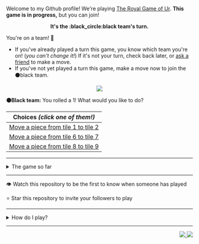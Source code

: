 Welcome to my Github profile!
We're playing
[The Royal Game of Ur](https://en.wikipedia.org/wiki/Royal_Game_of_Ur).
**This game is in progress,** but you can join!

<p align="center">
  <b>It's the
  :black_circle:black
  team's turn.</b>
</p>

You're on a team! :wave:

* If you've already played a turn this game, you know which team you're on!
(_you can't change it!_)
If it's not your turn, check back later, or
[ask a friend](https://twitter.com/share?text=I'm+playing+The+Royal+Game+of+Ur+on+a+GitHub+profile.+Take+your+turn+at+https://github.com/rossjrw/rossjrw+%23RoyalGameOfUr+%23github)
to make a move.
* If you've not yet played a turn this game, make a move now to join the
:black_circle:black
team.

<p align="center"><img src="https://raw.githubusercontent.com/rossjrw/ur/play/games/current/board.261.svg"></p>

  **:black_circle:Black team:**
  You rolled a 1!
What would you like to do?

| Choices *(click one of them!)* |
| --- |
  | [Move a piece from tile 1 to tile 2](https://github.com/rossjrw/rossjrw/issues/new?title=ur-move-1%401-0&amp;body=_Press+Submit%21+You+don%27t+need+to+edit+this+text+or+do+anything+else._%0D%0A%0D%0A_Be+aware+that+your+move+can+take+a+minute+or+two+to+process._) |
  | [Move a piece from tile 6 to tile 7](https://github.com/rossjrw/rossjrw/issues/new?title=ur-move-1%406-0&amp;body=_Press+Submit%21+You+don%27t+need+to+edit+this+text+or+do+anything+else._%0D%0A%0D%0A_Be+aware+that+your+move+can+take+a+minute+or+two+to+process._) |
  | [Move a piece from tile 8 to tile 9](https://github.com/rossjrw/rossjrw/issues/new?title=ur-move-1%408-0&amp;body=_Press+Submit%21+You+don%27t+need+to+edit+this+text+or+do+anything+else._%0D%0A%0D%0A_Be+aware+that+your+move+can+take+a+minute+or+two+to+process._) |

-----

<details><summary>The game so far</summary>

## Who's on each team?

<table>
    <thead>
      <tr><th colspan=2>Players in this game</th></tr>
    </thead>
    <tbody>
      <tr>
        <td align="right"><b>Black team</b> :black_circle:</td>
        <td>:white_circle: <b> White team</b></td>
      </tr>
      <tr align="center">
        <td><b><a href="https://github.com/Hans5958">@Hans5958</a></b> (7)<br><b><a href="https://github.com/wleeym08">@wleeym08</a></b> (4)<br><b><a href="https://github.com/thedoodler">@thedoodler</a></b> (3)<br><b><a href="https://github.com/minji-o-j">@minji-o-j</a></b> (3)<br><b><a href="https://github.com/KhanShaheb34">@KhanShaheb34</a></b> (3)<br><b><a href="https://github.com/bejoistic">@bejoistic</a></b> (2)<br><b><a href="https://github.com/rossjrw">@rossjrw</a></b> (2)<br><b><a href="https://github.com/yzspku">@yzspku</a></b> (2)<br><b><a href="https://github.com/max-radin">@max-radin</a></b> (2)<br><b><a href="https://github.com/tobias-wilfert">@tobias-wilfert</a></b> (2)<br><b><a href="https://github.com/YonLiud">@YonLiud</a></b> (2)<br><b><a href="https://github.com/LorrdOdin97">@LorrdOdin97</a></b> (1)<br><b><a href="https://github.com/IRHM">@IRHM</a></b> (1)<br><b><a href="https://github.com/Bonsailinse">@Bonsailinse</a></b> (1)<br><b><a href="https://github.com/jffrydsr">@jffrydsr</a></b> (1)<br><b><a href="https://github.com/MarikIshtar007">@MarikIshtar007</a></b> (1)<br><b><a href="https://github.com/jy1263">@jy1263</a></b> (1)<br><b><a href="https://github.com/andreposman">@andreposman</a></b> (1)<br><b><a href="https://github.com/muskanrani">@muskanrani</a></b> (1)<br><b><a href="https://github.com/KGB33">@KGB33</a></b> (1)<br><b><a href="https://github.com/TheRaptor001">@TheRaptor001</a></b> (1)<br><b><a href="https://github.com/JakeChampion">@JakeChampion</a></b> (1)<br><b><a href="https://github.com/jackwilliamgray">@jackwilliamgray</a></b> (1)<br><b><a href="https://github.com/Unihedro">@Unihedro</a></b> (1)<br><b><a href="https://github.com/acervenky">@acervenky</a></b> (1)<br><b><a href="https://github.com/a11ce">@a11ce</a></b> (1)<br><b><a href="https://github.com/farish978">@farish978</a></b> (1)<br><b><a href="https://github.com/c4dr01d">@c4dr01d</a></b> (1)<br><b><a href="https://github.com/Jighdan">@Jighdan</a></b> (1)<br><b><a href="https://github.com/ollelogdahl">@ollelogdahl</a></b> (1)<br><b><a href="https://github.com/andre-fajar-n">@andre-fajar-n</a></b> (1)<br><b><a href="https://github.com/PresentKim">@PresentKim</a></b> (1)<br><b><a href="https://github.com/bsoyka">@bsoyka</a></b> (1)<br><b><a href="https://github.com/Nathan13888">@Nathan13888</a></b> (1)<br><b><a href="https://github.com/AymenStudios">@AymenStudios</a></b> (1)<br><b><a href="https://github.com/SirojiddinSaidmurodov">@SirojiddinSaidmurodov</a></b> (1)<br><b><a href="https://github.com/sn4dy">@sn4dy</a></b> (1)<br><b><a href="https://github.com/Tanishq0007">@Tanishq0007</a></b> (1)<br><b><a href="https://github.com/doublegrey">@doublegrey</a></b> (1)<br><b><a href="https://github.com/tikhsuP">@tikhsuP</a></b> (1)<br><b><a href="https://github.com/michaelprimo">@michaelprimo</a></b> (1)<br><b><a href="https://github.com/NotAShelf">@NotAShelf</a></b> (1)<br><b><a href="https://github.com/GamerBoomTV">@GamerBoomTV</a></b> (1)</td>
        <td><b><a href="https://github.com/1ethanhansen">@1ethanhansen</a></b> (41)<br><b><a href="https://github.com/rossjrw">@rossjrw</a></b> (4)<br><b><a href="https://github.com/diggerdu">@diggerdu</a></b> (4)<br><b><a href="https://github.com/tb148">@tb148</a></b> (3)<br><b><a href="https://github.com/Notekunn">@Notekunn</a></b> (3)<br><b><a href="https://github.com/Rishit-dagli">@Rishit-dagli</a></b> (3)<br><b><a href="https://github.com/ponickkhan">@ponickkhan</a></b> (2)<br><b><a href="https://github.com/scribble-de-gook">@scribble-de-gook</a></b> (1)<br><b><a href="https://github.com/tchiarani">@tchiarani</a></b> (1)<br><b><a href="https://github.com/tholeb">@tholeb</a></b> (1)<br><b><a href="https://github.com/UndarkAido">@UndarkAido</a></b> (1)<br><b><a href="https://github.com/toberge">@toberge</a></b> (1)<br><b><a href="https://github.com/spielers">@spielers</a></b> (1)<br><b><a href="https://github.com/gal-dahan">@gal-dahan</a></b> (1)<br><b><a href="https://github.com/Shing-Ho">@Shing-Ho</a></b> (1)<br><b><a href="https://github.com/m1guelpf">@m1guelpf</a></b> (1)<br><b><a href="https://github.com/kallyas">@kallyas</a></b> (1)<br><b><a href="https://github.com/shrey27tri01">@shrey27tri01</a></b> (1)<br><b><a href="https://github.com/Twooey">@Twooey</a></b> (1)<br><b><a href="https://github.com/qbtl">@qbtl</a></b> (1)<br><b><a href="https://github.com/JRetza">@JRetza</a></b> (1)</td>
      </tr>
    </tbody>
  </table>

## What's happened so far?

| Time | Turn | Event | Issue | Board |
| :---: | :---: | :--- | :---: | :---: |
  | 2020-07-30 14:24:20 | **0** | :white_circle: **[@rossjrw](https://github.com/rossjrw)** started a new game | [#78](https://github.com/rossjrw/rossjrw/issues/78) |  |
  | 2020-07-30 14:25:35 | **1** | :white_circle: **[@rossjrw](https://github.com/rossjrw)** moved a white piece onto the board to position 2 | [#79](https://github.com/rossjrw/rossjrw/issues/79) | [link](https://raw.githubusercontent.com/rossjrw/ur/0168f8cacc62e260cf8cc8385a00511870b289a8/games/current/board.79.svg) |
  | 2020-07-30 14:25:35 | **2** | :black_circle:  The black team rolled a 0 and their turn was automatically passed | [#79](https://github.com/rossjrw/rossjrw/issues/79) | [link](https://raw.githubusercontent.com/rossjrw/rossjrw/728e861bb95e24c3bad3b24206de3a1182caa805/games/current/board.79.svg) |
  | 2020-07-30 15:16:02 | **3** | :white_circle: **[@rossjrw](https://github.com/rossjrw)** moved a white piece onto the board to position 3 | [#80](https://github.com/rossjrw/rossjrw/issues/80) | [link](https://raw.githubusercontent.com/rossjrw/rossjrw/1066e415bb308a4166acd2b23e3665c6ea707275/games/current/board.80.svg) |
  | 2020-07-30 15:17:39 | **4** | :black_circle: **[@LorrdOdin97](https://github.com/LorrdOdin97)** moved a black piece onto the board to position 1 | [#81](https://github.com/rossjrw/rossjrw/issues/81) | [link](https://raw.githubusercontent.com/rossjrw/rossjrw/6c42e5716f8d01af93c2b216f6dbe9359f08ce66/games/current/board.81.svg) |
  | 2020-08-05 04:18:00 | **5** | :white_circle: **[@tb148](https://github.com/tb148)** moved a white piece onto the board to position 4 — claimed a rosette :rosette: | [#83](https://github.com/rossjrw/rossjrw/issues/83) | [link](https://raw.githubusercontent.com/rossjrw/rossjrw/034e6ca15d88791d1f0e269775caeadc24590439/games/current/board.83.svg) |
  | 2020-08-07 00:56:38 | **6** | :white_circle: **[@rossjrw](https://github.com/rossjrw)** moved a white piece from position 3 to position 5 | [#86](https://github.com/rossjrw/rossjrw/issues/86) | [link](https://raw.githubusercontent.com/rossjrw/rossjrw/7ae91dc3075f0c220a23a3078481aadd86dd3a6f/games/current/board.86.svg) |
  | 2020-08-07 18:46:21 | **7** | :black_circle: **[@IRHM](https://github.com/IRHM)** moved a black piece onto the board to position 3 | [#88](https://github.com/rossjrw/rossjrw/issues/88) | [link](https://raw.githubusercontent.com/rossjrw/rossjrw/ae2b994c09cc42031bd5d7d8e490de79fb92ad33/games/current/board.88.svg) |
  | 2020-08-09 11:23:20 | **8** | :white_circle: **[@scribble-de-gook](https://github.com/scribble-de-gook)** moved a white piece from position 5 to position 8 — claimed a rosette :rosette: | [#92](https://github.com/rossjrw/rossjrw/issues/92) | [link](https://raw.githubusercontent.com/rossjrw/rossjrw/2fbe5a5884fd624d614e6ba2c294573b5ef3d711/games/current/board.92.svg) |
  | 2020-08-09 19:01:46 | **9** | :white_circle: **[@tchiarani](https://github.com/tchiarani)** moved a white piece from position 4 to position 5 | [#93](https://github.com/rossjrw/rossjrw/issues/93) | [link](https://raw.githubusercontent.com/rossjrw/rossjrw/ff6c04e4d27f1a626082d048f9e7d291423367a4/games/current/board.93.svg) |
  | 2020-08-10 06:33:53 | **10** | :black_circle: **[@bejoistic](https://github.com/bejoistic)** moved a black piece from position 1 to position 4 — claimed a rosette :rosette: | [#94](https://github.com/rossjrw/rossjrw/issues/94) | [link](https://raw.githubusercontent.com/rossjrw/rossjrw/41d68ab1ae3606e8221d943e513be113497bdec3/games/current/board.94.svg) |
  | 2020-08-10 06:34:45 | **11** | :black_circle: **[@bejoistic](https://github.com/bejoistic)** moved a black piece from position 3 to position 5 — captured a white piece :crossed_swords: | [#95](https://github.com/rossjrw/rossjrw/issues/95) | [link](https://raw.githubusercontent.com/rossjrw/rossjrw/d68b56d7e3e70ba01ea23f96f431f1b8a668fc23/games/current/board.95.svg) |
  | 2020-08-18 23:05:00 | **12** | :white_circle: **[@tholeb](https://github.com/tholeb)** moved a white piece onto the board to position 4 — claimed a rosette :rosette: | [#104](https://github.com/rossjrw/rossjrw/issues/104) | [link](https://raw.githubusercontent.com/rossjrw/rossjrw/daa627126407d8fa27398b8cc45245636b1ef278/games/current/board.104.svg) |
  | 2020-08-20 16:15:12 | **13** | :white_circle: **[@UndarkAido](https://github.com/UndarkAido)** moved a white piece from position 4 to position 5 — captured a black piece :crossed_swords: | [#105](https://github.com/rossjrw/rossjrw/issues/105) | [link](https://raw.githubusercontent.com/rossjrw/rossjrw/0ba7ef1d093f01932fc1f4fc416d3fd142dcfc95/games/current/board.105.svg) |
  | 2020-08-24 21:48:04 | **14** | :black_circle: **[@Bonsailinse](https://github.com/Bonsailinse)** moved a black piece onto the board to position 2 | [#106](https://github.com/rossjrw/rossjrw/issues/106) | [link](https://raw.githubusercontent.com/rossjrw/rossjrw/d6d359fddf26ceecf805a6bda21b29147dd66dbd/games/current/board.106.svg) |
  | 2020-08-30 12:35:40 | **15** | :white_circle: **[@Notekunn](https://github.com/Notekunn)** moved a white piece from position 2 to position 4 — claimed a rosette :rosette: | [#109](https://github.com/rossjrw/rossjrw/issues/109) |  |
  | 2020-09-01 03:09:49 | **16** | :white_circle: **[@Rishit-dagli](https://github.com/Rishit-dagli)** moved a white piece from position 4 to position 7 | [#110](https://github.com/rossjrw/rossjrw/issues/110) | [link](https://raw.githubusercontent.com/rossjrw/rossjrw/4929e7984daf5ca7076347d8286764b646c855cf/games/current/board.110.svg) |
  | 2020-09-01 03:09:49 | **17** | :black_circle:  The black team rolled a 0 and their turn was automatically passed | [#110](https://github.com/rossjrw/rossjrw/issues/110) | [link](https://raw.githubusercontent.com/rossjrw/rossjrw/22bea9cf7d61098171636a8b0b516b3d0aa5a0fa/games/current/board.110.svg) |
  | 2020-09-01 03:10:57 | **18** | :white_circle: **[@Rishit-dagli](https://github.com/Rishit-dagli)** moved a white piece onto the board to position 4 — claimed a rosette :rosette: | [#112](https://github.com/rossjrw/rossjrw/issues/112) |  |
  | 2020-09-02 06:42:25 | **19** | :white_circle: **[@Notekunn](https://github.com/Notekunn)** moved a white piece onto the board to position 2 | [#113](https://github.com/rossjrw/rossjrw/issues/113) | [link](https://raw.githubusercontent.com/rossjrw/rossjrw/3390ecffc1181dda6737a9a01fb3593706c34fbe/games/current/board.113.svg) |
  | 2020-09-02 06:42:25 | **20** | :black_circle:  The black team rolled a 0 and their turn was automatically passed | [#113](https://github.com/rossjrw/rossjrw/issues/113) | [link](https://raw.githubusercontent.com/rossjrw/rossjrw/febc6de23dbdb108b9b9d778940313bbfa7266f8/games/current/board.113.svg) |
  | 2020-09-02 06:43:07 | **21** | :white_circle: **[@Notekunn](https://github.com/Notekunn)** moved a white piece onto the board to position 3 | [#114](https://github.com/rossjrw/rossjrw/issues/114) | [link](https://raw.githubusercontent.com/rossjrw/rossjrw/c71491280d7f7a537800f870e5bcd1a9641813ed/games/current/board.114.svg) |
  | 2020-09-02 13:08:40 | **22** | :black_circle: **[@Hans5958](https://github.com/Hans5958)** moved a black piece from position 4 to position 6 | [#116](https://github.com/rossjrw/rossjrw/issues/116) | [link](https://raw.githubusercontent.com/rossjrw/rossjrw/b2d2129ad8bad90e5616f5e0ee05291379492a79/games/current/board.116.svg) |
  | 2020-09-03 23:08:27 | **23** | :white_circle: **[@ponickkhan](https://github.com/ponickkhan)** moved a white piece from position 5 to position 6 — captured a black piece :crossed_swords: | [#117](https://github.com/rossjrw/rossjrw/issues/117) | [link](https://raw.githubusercontent.com/rossjrw/rossjrw/85b38c3f488134eafff858a566de104bf1b49c94/games/current/board.117.svg) |
  | 2020-09-05 13:45:35 | **24** | :black_circle: **[@jffrydsr](https://github.com/jffrydsr)** moved a black piece from position 2 to position 4 — claimed a rosette :rosette: | [#119](https://github.com/rossjrw/rossjrw/issues/119) | [link](https://raw.githubusercontent.com/rossjrw/rossjrw/1e6ec3c7e3ef32da5b7449fedd6bc25a9863f800/games/current/board.119.svg) |
  | 2020-09-07 20:01:49 | **25** | :black_circle: **[@MarikIshtar007](https://github.com/MarikIshtar007)** moved a black piece onto the board to position 1 | [#120](https://github.com/rossjrw/rossjrw/issues/120) | [link](https://raw.githubusercontent.com/rossjrw/rossjrw/2e9c524b524fbea03570326d827cc4781287d528/games/current/board.120.svg) |
  | 2020-09-08 10:24:06 | **26** | :white_circle: **[@Rishit-dagli](https://github.com/Rishit-dagli)** moved a white piece from position 4 to position 5 | [#122](https://github.com/rossjrw/rossjrw/issues/122) | [link](https://raw.githubusercontent.com/rossjrw/rossjrw/4e2b904a394800a0bcb929ae081763946049a3a9/games/current/board.122.svg) |
  | 2020-09-10 02:07:51 | **27** | :black_circle: **[@jy1263](https://github.com/jy1263)** moved a black piece from position 4 to position 6 — captured a white piece :crossed_swords: | [#124](https://github.com/rossjrw/rossjrw/issues/124) | [link](https://raw.githubusercontent.com/rossjrw/rossjrw/caaed6467e00d6edace7a81f9b9ce54674e04c9e/games/current/board.124.svg) |
  | 2020-09-10 10:53:51 | **28** | :white_circle: **[@toberge](https://github.com/toberge)** moved a white piece from position 5 to position 6 — captured a black piece :crossed_swords: | [#125](https://github.com/rossjrw/rossjrw/issues/125) | [link](https://raw.githubusercontent.com/rossjrw/rossjrw/ba34de6bd0e1115bc1d34d917db27a40e2ccaa9c/games/current/board.125.svg) |
  | 2020-09-13 04:27:56 | **29** | :black_circle: **[@andreposman](https://github.com/andreposman)** moved a black piece onto the board to position 2 | [#127](https://github.com/rossjrw/rossjrw/issues/127) |  |
  | 2020-09-17 03:55:27 | **30** | :white_circle: **[@spielers](https://github.com/spielers)** moved a white piece from position 2 to position 5 | [#129](https://github.com/rossjrw/rossjrw/issues/129) | [link](https://raw.githubusercontent.com/rossjrw/rossjrw/5f58abb41afa5fe51bd949aa94555fc711afc501/games/current/board.129.svg) |
  | 2020-09-17 03:55:27 | **31** | :black_circle:  The black team rolled a 0 and their turn was automatically passed | [#129](https://github.com/rossjrw/rossjrw/issues/129) | [link](https://raw.githubusercontent.com/rossjrw/rossjrw/79d848be83a541edf06e63433a2ae4f58a66205f/games/current/board.129.svg) |
  | 2020-09-17 14:22:06 | **32** | :white_circle: **[@ponickkhan](https://github.com/ponickkhan)** moved a white piece onto the board to position 2 | [#130](https://github.com/rossjrw/rossjrw/issues/130) | [link](https://raw.githubusercontent.com/rossjrw/rossjrw/b1fd382eb4f55020dbb3dc4ca95e85e5ef2df3dd/games/current/board.130.svg) |
  | 2020-09-19 09:02:12 | **33** | :black_circle: **[@rossjrw](https://github.com/rossjrw)** moved a black piece from position 1 to position 4 — claimed a rosette :rosette: | [#135](https://github.com/rossjrw/rossjrw/issues/135) | [link](https://raw.githubusercontent.com/rossjrw/rossjrw/5b15a243b27eb390df9b30db7916c2e4e6310899/games/current/board.135.svg) |
  | 2020-09-19 09:34:48 | **34** | :black_circle: **[@rossjrw](https://github.com/rossjrw)** moved a black piece from position 4 to position 7 — captured a white piece :crossed_swords: | [#138](https://github.com/rossjrw/rossjrw/issues/138) | [link](https://raw.githubusercontent.com/rossjrw/rossjrw/e705ae622f9191f3fe1b6a10fea5216996bd3e80/games/current/board.138.svg) |
  | 2020-09-20 12:36:10 | **35** | :white_circle: **[@tb148](https://github.com/tb148)** moved a white piece from position 3 to position 4 — claimed a rosette :rosette: | [#139](https://github.com/rossjrw/rossjrw/issues/139) | [link](https://raw.githubusercontent.com/rossjrw/rossjrw/663b0dd397d198879acd8c5c566daffb1f3589e3/games/current/board.139.svg) |
  | 2020-09-20 12:38:36 | **36** | :white_circle: **[@tb148](https://github.com/tb148)** moved a white piece from position 6 to position 7 — captured a black piece :crossed_swords: | [#140](https://github.com/rossjrw/rossjrw/issues/140) | [link](https://raw.githubusercontent.com/rossjrw/rossjrw/aa0a1b5c6a95e0cf229bfbd3141c37d4bf32518e/games/current/board.140.svg) |
  | 2020-09-23 08:19:56 | **37** | :black_circle: **[@muskanrani](https://github.com/muskanrani)** moved a black piece from position 2 to position 3 | [#145](https://github.com/rossjrw/rossjrw/issues/145) | [link](https://raw.githubusercontent.com/rossjrw/rossjrw/3a99cabf5650620170a131ab3377e8641646fdc2/games/current/board.145.svg) |
  | 2020-09-23 15:33:55 | **38** | :white_circle: **[@gal-dahan](https://github.com/gal-dahan)** moved a white piece from position 2 to position 6 | [#146](https://github.com/rossjrw/rossjrw/issues/146) | [link](https://raw.githubusercontent.com/rossjrw/rossjrw/22fdbdd156cc8ab3d8b5471b62eebe7a7a530585/games/current/board.146.svg) |
  | 2020-09-24 13:55:51 | **39** | :black_circle: **[@KGB33](https://github.com/KGB33)** moved a black piece from position 3 to position 4 — claimed a rosette :rosette: | [#147](https://github.com/rossjrw/rossjrw/issues/147) | [link](https://raw.githubusercontent.com/rossjrw/rossjrw/79efba5e0aaf0c430bfd17a7cca5332b41600ac9/games/current/board.147.svg) |
  | 2020-09-25 01:55:04 | **40** | :black_circle: **[@TheRaptor001](https://github.com/TheRaptor001)** moved a black piece onto the board to position 2 | [#148](https://github.com/rossjrw/rossjrw/issues/148) | [link](https://raw.githubusercontent.com/rossjrw/rossjrw/9ee1687074a5d68988a4a07a9d6880a704621257/games/current/board.148.svg) |
  | 2020-09-25 03:25:13 | **41** | :white_circle: **[@diggerdu](https://github.com/diggerdu)** moved a white piece onto the board to position 3 | [#149](https://github.com/rossjrw/rossjrw/issues/149) | [link](https://raw.githubusercontent.com/rossjrw/rossjrw/ef16fc885cbd3f750ae0ca8ed054046d8be565f8/games/current/board.149.svg) |
  | 2020-09-25 03:27:51 | **42** | :black_circle: **[@yzspku](https://github.com/yzspku)** moved a black piece onto the board to position 3 | [#151](https://github.com/rossjrw/rossjrw/issues/151) | [link](https://raw.githubusercontent.com/rossjrw/rossjrw/5a9a5438381c930ce5a20af4c6cec2fe7da0dd49/games/current/board.151.svg) |
  | 2020-09-25 03:29:59 | **43** | :white_circle: **[@diggerdu](https://github.com/diggerdu)** moved a white piece from position 8 to position 11 | [#152](https://github.com/rossjrw/rossjrw/issues/152) | [link](https://raw.githubusercontent.com/rossjrw/rossjrw/2e1a605f74ee4a2766abe7f426da78cfa353d357/games/current/board.152.svg) |
  | 2020-09-25 03:35:12 | **44** | :black_circle: **[@yzspku](https://github.com/yzspku)** moved a black piece from position 4 to position 5 — captured a white piece :crossed_swords: | [#153](https://github.com/rossjrw/rossjrw/issues/153) | [link](https://raw.githubusercontent.com/rossjrw/rossjrw/a76afe0e19420bc5081ce0767382748e6bff0e2e/games/current/board.153.svg) |
  | 2020-09-25 03:37:00 | **45** | :white_circle: **[@diggerdu](https://github.com/diggerdu)** moved a white piece from position 6 to position 8 — claimed a rosette :rosette: | [#154](https://github.com/rossjrw/rossjrw/issues/154) | [link](https://raw.githubusercontent.com/rossjrw/rossjrw/0ace3ca7edcf2dd924513f11238636eb823b7509/games/current/board.154.svg) |
  | 2020-09-25 03:38:12 | **46** | :white_circle: **[@diggerdu](https://github.com/diggerdu)** moved a white piece from position 4 to position 5 — captured a black piece :crossed_swords: | [#155](https://github.com/rossjrw/rossjrw/issues/155) | [link](https://raw.githubusercontent.com/rossjrw/rossjrw/b7719d56d8d4e7a43eb73d67e591b5121934171a/games/current/board.155.svg) |
  | 2020-09-25 15:02:13 | **47** | :black_circle: **[@JakeChampion](https://github.com/JakeChampion)** moved a black piece from position 2 to position 5 — captured a white piece :crossed_swords: | [#156](https://github.com/rossjrw/rossjrw/issues/156) | [link](https://raw.githubusercontent.com/rossjrw/rossjrw/cabf6474cd84d72c9e02c4cee5005e1dc2c4dbd7/games/current/board.156.svg) |
  | 2020-09-27 22:44:43 | **48** | :white_circle: **[@1ethanhansen](https://github.com/1ethanhansen)** moved a white piece from position 7 to position 9 | [#157](https://github.com/rossjrw/rossjrw/issues/157) | [link](https://raw.githubusercontent.com/rossjrw/rossjrw/0a5a06edd254225323c79568cdd877ca9beeefcf/games/current/board.157.svg) |
  | 2020-09-29 00:08:23 | **49** | :black_circle: **[@jackwilliamgray](https://github.com/jackwilliamgray)** moved a black piece onto the board to position 2 | [#158](https://github.com/rossjrw/rossjrw/issues/158) | [link](https://raw.githubusercontent.com/rossjrw/rossjrw/2a356da1f945bfd05fc6ec3767dd4101680c63e9/games/current/board.158.svg) |
  | 2020-09-29 00:42:15 | **50** | :white_circle: **[@1ethanhansen](https://github.com/1ethanhansen)** moved a white piece from position 11 to position 14 — claimed a rosette :rosette: | [#159](https://github.com/rossjrw/rossjrw/issues/159) | [link](https://raw.githubusercontent.com/rossjrw/rossjrw/a9635e03addf26af24a43f29bd2d83a5f0289173/games/current/board.159.svg) |
  | 2020-09-29 00:43:37 | **51** | :white_circle: **[@1ethanhansen](https://github.com/1ethanhansen)** moved a white piece from position 9 to position 12 | [#160](https://github.com/rossjrw/rossjrw/issues/160) | [link](https://raw.githubusercontent.com/rossjrw/rossjrw/1ee36d1e22b815a39f4dab1d7c5db5621edc5371/games/current/board.160.svg) |
  | 2020-09-29 04:55:15 | **52** | :black_circle: **[@max-radin](https://github.com/max-radin)** moved a black piece from position 3 to position 4 — claimed a rosette :rosette: | [#161](https://github.com/rossjrw/rossjrw/issues/161) | [link](https://raw.githubusercontent.com/rossjrw/rossjrw/c35cf15a490ae24e95ae6f2619e904af63660426/games/current/board.161.svg) |
  | 2020-09-29 04:57:55 | **53** | :black_circle: **[@max-radin](https://github.com/max-radin)** moved a black piece from position 5 to position 7 | [#162](https://github.com/rossjrw/rossjrw/issues/162) |  |
  | 2020-09-29 05:00:46 | **54** | :white_circle: **[@1ethanhansen](https://github.com/1ethanhansen)** ascended a white piece from position 12 :rocket: | [#163](https://github.com/rossjrw/rossjrw/issues/163) | [link](https://raw.githubusercontent.com/rossjrw/rossjrw/be8838f1eef60fb0bbcf7bb87cc9c08dd579c2ef/games/current/board.163.svg) |
  | 2020-09-29 05:00:46 | **55** | :black_circle:  The black team rolled a 0 and their turn was automatically passed | [#163](https://github.com/rossjrw/rossjrw/issues/163) | [link](https://raw.githubusercontent.com/rossjrw/rossjrw/1fe78312795c50e78e3617e7be361cc0fae922af/games/current/board.163.svg) |
  | 2020-09-29 05:02:05 | **56** | :white_circle: **[@1ethanhansen](https://github.com/1ethanhansen)** moved a white piece onto the board to position 2 | [#164](https://github.com/rossjrw/rossjrw/issues/164) | [link](https://raw.githubusercontent.com/rossjrw/rossjrw/2d5192da19d73163886887d8751c7343337db5ed/games/current/board.164.svg) |
  | 2020-09-29 11:46:02 | **57** | :black_circle: **[@Hans5958](https://github.com/Hans5958)** moved a black piece from position 2 to position 3 | [#165](https://github.com/rossjrw/rossjrw/issues/165) | [link](https://raw.githubusercontent.com/rossjrw/rossjrw/2dc962624f12a875d0fba61429bf1d22bcd4f3d9/games/current/board.165.svg) |
  | 2020-09-29 12:15:12 | **58** | :white_circle: **[@Shing-Ho](https://github.com/Shing-Ho)** moved a white piece from position 2 to position 4 — claimed a rosette :rosette: | [#166](https://github.com/rossjrw/rossjrw/issues/166) | [link](https://raw.githubusercontent.com/rossjrw/rossjrw/1f99b51777c4d939f98fd63fa742fb14bb48f443/games/current/board.166.svg) |
  | 2020-09-29 16:31:07 | **59** | :white_circle: **[@1ethanhansen](https://github.com/1ethanhansen)** moved a white piece onto the board to position 2 | [#167](https://github.com/rossjrw/rossjrw/issues/167) | [link](https://raw.githubusercontent.com/rossjrw/rossjrw/9e83f495c6b39596bdbd41d2eaa2e0dc8030b99b/games/current/board.167.svg) |
  | 2020-10-01 01:58:45 | **60** | :black_circle: **[@Unihedro](https://github.com/Unihedro)** moved a black piece from position 4 to position 9 | [#168](https://github.com/rossjrw/rossjrw/issues/168) | [link](https://raw.githubusercontent.com/rossjrw/rossjrw/d9a633600708db89fe1e4ad099747ae466e7f276/games/current/board.168.svg) |
  | 2020-10-01 06:22:30 | **61** | :white_circle: **[@1ethanhansen](https://github.com/1ethanhansen)** ascended a white piece from position 14 :rocket: | [#169](https://github.com/rossjrw/rossjrw/issues/169) |  |
  | 2020-10-01 18:23:14 | **62** | :black_circle: **[@acervenky](https://github.com/acervenky)** moved a black piece onto the board to position 2 | [#170](https://github.com/rossjrw/rossjrw/issues/170) | [link](https://raw.githubusercontent.com/rossjrw/rossjrw/cb3b728bb75c88d325f4ec54c155fb8190dbb7c8/games/current/board.170.svg) |
  | 2020-10-01 18:23:14 | **63** | :white_circle:  The white team rolled a 0 and their turn was automatically passed | [#170](https://github.com/rossjrw/rossjrw/issues/170) | [link](https://raw.githubusercontent.com/rossjrw/rossjrw/077b9d3e0da0e1970690834f1cb0cac479044c3c/games/current/board.170.svg) |
  | 2020-10-02 16:56:53 | **64** | :black_circle: **[@a11ce](https://github.com/a11ce)** moved a black piece from position 3 to position 4 — claimed a rosette :rosette: | [#171](https://github.com/rossjrw/rossjrw/issues/171) | [link](https://raw.githubusercontent.com/rossjrw/rossjrw/478d5aef5d5c57d87d9bfede4a3a1c115f89747c/games/current/board.171.svg) |
  | 2020-10-03 09:54:32 | **65** | :black_circle: **[@farish978](https://github.com/farish978)** moved a black piece from position 2 to position 6 | [#172](https://github.com/rossjrw/rossjrw/issues/172) | [link](https://raw.githubusercontent.com/rossjrw/rossjrw/8067be79d8758ded6d434ef6d6271491d27b889a/games/current/board.172.svg) |
  | 2020-10-03 12:40:58 | **66** | :white_circle: **[@m1guelpf](https://github.com/m1guelpf)** moved a white piece from position 3 to position 6 — captured a black piece :crossed_swords: | [#173](https://github.com/rossjrw/rossjrw/issues/173) | [link](https://raw.githubusercontent.com/rossjrw/rossjrw/c9c035920b13ccf22b3587ef34d52847d7a0ae29/games/current/board.173.svg) |
  | 2020-10-04 04:55:29 | **67** | :black_circle: **[@c4dr01d](https://github.com/c4dr01d)** moved a black piece from position 9 to position 11 | [#174](https://github.com/rossjrw/rossjrw/issues/174) | [link](https://raw.githubusercontent.com/rossjrw/rossjrw/a564e8a8e535b159d853a77e29d87655b81fbd16/games/current/board.174.svg) |
  | 2020-10-04 04:59:31 | **68** | :white_circle: **[@1ethanhansen](https://github.com/1ethanhansen)** moved a white piece from position 6 to position 10 | [#175](https://github.com/rossjrw/rossjrw/issues/175) | [link](https://raw.githubusercontent.com/rossjrw/rossjrw/b4b50f8641ee5561708427df33968e487a424c1c/games/current/board.175.svg) |
  | 2020-10-04 11:01:43 | **69** | :black_circle: **[@thedoodler](https://github.com/thedoodler)** moved a black piece from position 11 to position 12 | [#176](https://github.com/rossjrw/rossjrw/issues/176) | [link](https://raw.githubusercontent.com/rossjrw/rossjrw/9c640bdcbbe780e8f825111928834f9807ac08a9/games/current/board.176.svg) |
  | 2020-10-04 19:17:55 | **70** | :white_circle: **[@1ethanhansen](https://github.com/1ethanhansen)** moved a white piece from position 10 to position 11 | [#177](https://github.com/rossjrw/rossjrw/issues/177) | [link](https://raw.githubusercontent.com/rossjrw/rossjrw/d02d58aaf68f876c0e864b3fd14b6622cbf00c0e/games/current/board.177.svg) |
  | 2020-10-05 11:38:08 | **71** | :black_circle: **[@Jighdan](https://github.com/Jighdan)** moved a black piece from position 4 to position 6 | [#178](https://github.com/rossjrw/rossjrw/issues/178) | [link](https://raw.githubusercontent.com/rossjrw/rossjrw/d3cc6963947127cefe25df22154d97b7379bc4cd/games/current/board.178.svg) |
  | 2020-10-05 15:10:12 | **72** | :white_circle: **[@kallyas](https://github.com/kallyas)** moved a white piece onto the board to position 1 | [#180](https://github.com/rossjrw/rossjrw/issues/180) | [link](https://raw.githubusercontent.com/rossjrw/rossjrw/805788fc4b0229ae8bb561e20ade0e29ae917f7c/games/current/board.180.svg) |
  | 2020-10-06 07:36:54 | **73** | :black_circle: **[@tobias-wilfert](https://github.com/tobias-wilfert)** moved a black piece from position 12 to position 13 | [#183](https://github.com/rossjrw/rossjrw/issues/183) |  |
  | 2020-10-06 15:00:56 | **74** | :white_circle: **[@1ethanhansen](https://github.com/1ethanhansen)** moved a white piece from position 4 to position 6 — captured a black piece :crossed_swords: | [#184](https://github.com/rossjrw/rossjrw/issues/184) | [link](https://raw.githubusercontent.com/rossjrw/rossjrw/a70086fc412435d950e2f1a57ad76868fbf44a80/games/current/board.184.svg) |
  | 2020-10-06 15:00:56 | **75** | :black_circle:  The black team rolled a 0 and their turn was automatically passed | [#184](https://github.com/rossjrw/rossjrw/issues/184) | [link](https://raw.githubusercontent.com/rossjrw/rossjrw/ab4fed24f19c2b658edbe49f37a101e7f4998110/games/current/board.184.svg) |
  | 2020-10-06 18:26:18 | **76** | :white_circle:  The white team rolled a 0 and their turn was automatically passed | [#185](https://github.com/rossjrw/rossjrw/issues/185) | [link](https://raw.githubusercontent.com/rossjrw/rossjrw/31f751c4648b9fea2ca8e52fc605fd0e957df72c/games/current/board.185.svg) |
  | 2020-10-08 15:25:30 | **77** | :black_circle: **[@ollelogdahl](https://github.com/ollelogdahl)** moved a black piece onto the board to position 2 | [#186](https://github.com/rossjrw/rossjrw/issues/186) | [link](https://raw.githubusercontent.com/rossjrw/rossjrw/5677646232195a3f38bb75d009bf86d2f4369753/games/current/board.186.svg) |
  | 2020-10-08 16:06:49 | **78** | :white_circle: **[@1ethanhansen](https://github.com/1ethanhansen)** moved a white piece from position 6 to position 7 — captured a black piece :crossed_swords: | [#187](https://github.com/rossjrw/rossjrw/issues/187) | [link](https://raw.githubusercontent.com/rossjrw/rossjrw/3a7b16c1cede3bb1664fe1138ea972958421317e/games/current/board.187.svg) |
  | 2020-10-09 04:26:37 | **79** | :black_circle: **[@andre-fajar-n](https://github.com/andre-fajar-n)** ascended a black piece from position 13 :rocket: | [#188](https://github.com/rossjrw/rossjrw/issues/188) |  |
  | 2020-10-09 16:26:09 | **80** | :white_circle: **[@1ethanhansen](https://github.com/1ethanhansen)** moved a white piece from position 7 to position 9 | [#189](https://github.com/rossjrw/rossjrw/issues/189) |  |
  | 2020-10-09 16:26:09 | **81** | :black_circle:  The black team rolled a 0 and their turn was automatically passed | [#189](https://github.com/rossjrw/rossjrw/issues/189) | [link](https://raw.githubusercontent.com/rossjrw/rossjrw/6bc56f64e7db8e85b6b0df24b564ec9d566f67b5/games/current/board.189.svg) |
  | 2020-10-09 16:26:09 | **82** | :white_circle:  The white team rolled a 0 and their turn was automatically passed | [#189](https://github.com/rossjrw/rossjrw/issues/189) | [link](https://raw.githubusercontent.com/rossjrw/rossjrw/6e09339eccff00d6fb73c46bb7be14ccd9a62c8b/games/current/board.189.svg) |
  | 2020-10-10 17:19:25 | **83** | :black_circle: **[@minji-o-j](https://github.com/minji-o-j)** moved a black piece from position 2 to position 4 — claimed a rosette :rosette: | [#190](https://github.com/rossjrw/rossjrw/issues/190) | [link](https://raw.githubusercontent.com/rossjrw/rossjrw/e031fba1c0c644ddaa93b3d0b44b502c48047177/games/current/board.190.svg) |
  | 2020-10-11 13:44:49 | **84** | :black_circle: **[@minji-o-j](https://github.com/minji-o-j)** moved a black piece onto the board to position 3 | [#191](https://github.com/rossjrw/rossjrw/issues/191) | [link](https://raw.githubusercontent.com/rossjrw/rossjrw/ea33dabb8e1c186313210a42e0e70d2711e635ae/games/current/board.191.svg) |
  | 2020-10-11 17:27:44 | **85** | :white_circle: **[@1ethanhansen](https://github.com/1ethanhansen)** moved a white piece from position 11 to position 14 — claimed a rosette :rosette: | [#192](https://github.com/rossjrw/rossjrw/issues/192) |  |
  | 2020-10-11 17:28:55 | **86** | :white_circle: **[@1ethanhansen](https://github.com/1ethanhansen)** moved a white piece from position 9 to position 11 | [#193](https://github.com/rossjrw/rossjrw/issues/193) | [link](https://raw.githubusercontent.com/rossjrw/rossjrw/4a89f3ba1d9972a70c8b1c097efb1014f39b259c/games/current/board.193.svg) |
  | 2020-10-11 17:28:55 | **87** | :black_circle:  The black team rolled a 0 and their turn was automatically passed | [#193](https://github.com/rossjrw/rossjrw/issues/193) | [link](https://raw.githubusercontent.com/rossjrw/rossjrw/fe89fc6d026a58f8585f0f1b85af32b8a0d369f8/games/current/board.193.svg) |
  | 2020-10-11 17:30:37 | **88** | :white_circle: **[@1ethanhansen](https://github.com/1ethanhansen)** ascended a white piece from position 14 :rocket: | [#194](https://github.com/rossjrw/rossjrw/issues/194) | [link](https://raw.githubusercontent.com/rossjrw/rossjrw/308c9a63b110f4b7961f02a70b8496293f945b65/games/current/board.194.svg) |
  | 2020-10-12 11:05:45 | **89** | :black_circle: **[@wleeym08](https://github.com/wleeym08)** moved a black piece from position 3 to position 7 | [#195](https://github.com/rossjrw/rossjrw/issues/195) | [link](https://raw.githubusercontent.com/rossjrw/rossjrw/aad0acac0f66e010b7b01f4ddaa8428067c38ed9/games/current/board.195.svg) |
  | 2020-10-12 21:25:11 | **90** | :white_circle: **[@1ethanhansen](https://github.com/1ethanhansen)** ascended a white piece from position 11 :rocket: | [#196](https://github.com/rossjrw/rossjrw/issues/196) | [link](https://raw.githubusercontent.com/rossjrw/rossjrw/c49a21145777c05259439b3d19796ba84f760a59/games/current/board.196.svg) |
  | 2020-10-13 00:03:51 | **91** | :black_circle: **[@wleeym08](https://github.com/wleeym08)** moved a black piece onto the board to position 1 | [#197](https://github.com/rossjrw/rossjrw/issues/197) | [link](https://raw.githubusercontent.com/rossjrw/rossjrw/066acba2712b123844ba7f07ccfe6f8c744123c0/games/current/board.197.svg) |
  | 2020-10-13 04:00:54 | **92** | :white_circle: **[@shrey27tri01](https://github.com/shrey27tri01)** moved a white piece from position 1 to position 4 — claimed a rosette :rosette: | [#198](https://github.com/rossjrw/rossjrw/issues/198) | [link](https://raw.githubusercontent.com/rossjrw/rossjrw/7f902af4e672bc2d59eb5072626b8838bbb1d221/games/current/board.198.svg) |
  | 2020-10-13 04:11:20 | **93** | :white_circle: **[@1ethanhansen](https://github.com/1ethanhansen)** moved a white piece from position 4 to position 6 | [#199](https://github.com/rossjrw/rossjrw/issues/199) | [link](https://raw.githubusercontent.com/rossjrw/rossjrw/2f351dbe5ec25ef1f00f41e30f54674636bd14e7/games/current/board.199.svg) |
  | 2020-10-13 22:03:43 | **94** | :black_circle: **[@wleeym08](https://github.com/wleeym08)** moved a black piece from position 1 to position 2 | [#200](https://github.com/rossjrw/rossjrw/issues/200) | [link](https://raw.githubusercontent.com/rossjrw/rossjrw/3c495e808691c99369d6d38400948acad042a8d6/games/current/board.200.svg) |
  | 2020-10-13 22:38:30 | **95** | :white_circle: **[@Twooey](https://github.com/Twooey)** moved a white piece from position 6 to position 9 | [#201](https://github.com/rossjrw/rossjrw/issues/201) | [link](https://raw.githubusercontent.com/rossjrw/rossjrw/fc550e9c0baee3bdb2d93586566e5b0b867f9b5d/games/current/board.201.svg) |
  | 2020-10-14 05:44:01 | **96** | :black_circle: **[@wleeym08](https://github.com/wleeym08)** moved a black piece from position 7 to position 9 — captured a white piece :crossed_swords: | [#202](https://github.com/rossjrw/rossjrw/issues/202) | [link](https://raw.githubusercontent.com/rossjrw/rossjrw/faed6dacdcb97fab49f82883ef89a4ea02f8de02/games/current/board.202.svg) |
  | 2020-10-14 05:50:32 | **97** | :white_circle: **[@1ethanhansen](https://github.com/1ethanhansen)** moved a white piece from position 2 to position 4 — claimed a rosette :rosette: | [#203](https://github.com/rossjrw/rossjrw/issues/203) | [link](https://raw.githubusercontent.com/rossjrw/rossjrw/01824f8ee69065f68d3cad130798bbf055bad7e6/games/current/board.203.svg) |
  | 2020-10-14 06:04:58 | **98** | :white_circle: **[@1ethanhansen](https://github.com/1ethanhansen)** moved a white piece from position 4 to position 7 | [#204](https://github.com/rossjrw/rossjrw/issues/204) | [link](https://raw.githubusercontent.com/rossjrw/rossjrw/fb76d17d1b09308f9b5e3b9d01f18783bf595750/games/current/board.204.svg) |
  | 2020-10-14 15:10:08 | **99** | :black_circle: **[@PresentKim](https://github.com/PresentKim)** moved a black piece from position 9 to position 13 | [#205](https://github.com/rossjrw/rossjrw/issues/205) | [link](https://raw.githubusercontent.com/rossjrw/rossjrw/1a3dd2fdfe9c88c042ad1cd06a3b3eece7d9f883/games/current/board.205.svg) |
  | 2020-10-14 16:34:30 | **100** | :white_circle: **[@1ethanhansen](https://github.com/1ethanhansen)** moved a white piece from position 8 to position 9 | [#206](https://github.com/rossjrw/rossjrw/issues/206) | [link](https://raw.githubusercontent.com/rossjrw/rossjrw/405db778c5307707b814354c9f9ff0ddcb09e8bc/games/current/board.206.svg) |
  | 2020-10-16 02:31:22 | **101** | :black_circle: **[@minji-o-j](https://github.com/minji-o-j)** ascended a black piece from position 13 :rocket: | [#207](https://github.com/rossjrw/rossjrw/issues/207) | [link](https://raw.githubusercontent.com/rossjrw/rossjrw/2198c8377ff7783c0e8bd9ccacd4806d788c8eb8/games/current/board.207.svg) |
  | 2020-10-16 15:21:10 | **102** | :white_circle: **[@1ethanhansen](https://github.com/1ethanhansen)** moved a white piece from position 7 to position 8 — claimed a rosette :rosette: | [#208](https://github.com/rossjrw/rossjrw/issues/208) | [link](https://raw.githubusercontent.com/rossjrw/rossjrw/b5452cc102cf6b76b6b9b17380dd95897ebcee5e/games/current/board.208.svg) |
  | 2020-10-16 18:22:31 | **103** | :white_circle: **[@1ethanhansen](https://github.com/1ethanhansen)** moved a white piece from position 9 to position 10 | [#209](https://github.com/rossjrw/rossjrw/issues/209) | [link](https://raw.githubusercontent.com/rossjrw/rossjrw/97942ec8695749b532a6dc72914ff403cc273606/games/current/board.209.svg) |
  | 2020-10-17 15:33:20 | **104** | :black_circle: **[@bsoyka](https://github.com/bsoyka)** moved a black piece from position 4 to position 6 | [#211](https://github.com/rossjrw/rossjrw/issues/211) | [link](https://raw.githubusercontent.com/rossjrw/rossjrw/b04a748ca95b11f617c73cf8c3981163d4cae907/games/current/board.211.svg) |
  | 2020-10-18 04:21:50 | **105** | :white_circle: **[@1ethanhansen](https://github.com/1ethanhansen)** moved a white piece from position 10 to position 11 | [#212](https://github.com/rossjrw/rossjrw/issues/212) | [link](https://raw.githubusercontent.com/rossjrw/rossjrw/dfe5b5078ab841624a833185af5e2d24d78df349/games/current/board.212.svg) |
  | 2020-10-18 15:44:08 | **106** | :black_circle: **[@Nathan13888](https://github.com/Nathan13888)** moved a black piece onto the board to position 1 | [#213](https://github.com/rossjrw/rossjrw/issues/213) | [link](https://raw.githubusercontent.com/rossjrw/rossjrw/9e8d5f080f458a22b77ce625caf9013379b357ec/games/current/board.213.svg) |
  | 2020-10-18 19:21:46 | **107** | :white_circle: **[@qbtl](https://github.com/qbtl)** moved a white piece from position 11 to position 14 — claimed a rosette :rosette: | [#214](https://github.com/rossjrw/rossjrw/issues/214) | [link](https://raw.githubusercontent.com/rossjrw/rossjrw/594da31ebfcbd50fa5c5d9bb6fa7277c5c114bda/games/current/board.214.svg) |
  | 2020-10-18 20:23:48 | **108** | :white_circle: **[@1ethanhansen](https://github.com/1ethanhansen)** moved a white piece onto the board to position 3 | [#215](https://github.com/rossjrw/rossjrw/issues/215) | [link](https://raw.githubusercontent.com/rossjrw/rossjrw/52dec64c020b32ada826264c21a95634e9d39030/games/current/board.215.svg) |
  | 2020-10-19 03:56:57 | **109** | :black_circle: **[@AymenStudios](https://github.com/AymenStudios)** moved a black piece from position 1 to position 3 | [#216](https://github.com/rossjrw/rossjrw/issues/216) | [link](https://raw.githubusercontent.com/rossjrw/rossjrw/5c7418d2fb2f60bb6042f96eb4816bfee6ce7163/games/current/board.216.svg) |
  | 2020-10-19 05:34:50 | **110** | :white_circle: **[@1ethanhansen](https://github.com/1ethanhansen)** moved a white piece from position 3 to position 5 | [#217](https://github.com/rossjrw/rossjrw/issues/217) | [link](https://raw.githubusercontent.com/rossjrw/rossjrw/9b7fef7a1a02ebf53db84c6075dbbcc54f38d6f6/games/current/board.217.svg) |
  | 2020-10-19 11:24:10 | **111** | :black_circle: **[@Hans5958](https://github.com/Hans5958)** moved a black piece from position 2 to position 5 — captured a white piece :crossed_swords: | [#218](https://github.com/rossjrw/rossjrw/issues/218) | [link](https://raw.githubusercontent.com/rossjrw/rossjrw/3b0e47bc2bcbe099810eb9903132c70ca0f05f25/games/current/board.218.svg) |
  | 2020-10-19 15:51:15 | **112** | :white_circle: **[@1ethanhansen](https://github.com/1ethanhansen)** ascended a white piece from position 14 :rocket: | [#219](https://github.com/rossjrw/rossjrw/issues/219) | [link](https://raw.githubusercontent.com/rossjrw/rossjrw/b287637c8ab12fdfb2ffc4408257468f83049ac6/games/current/board.219.svg) |
  | 2020-10-23 08:56:32 | **113** | :black_circle: **[@tobias-wilfert](https://github.com/tobias-wilfert)** moved a black piece onto the board to position 2 | [#220](https://github.com/rossjrw/rossjrw/issues/220) | [link](https://raw.githubusercontent.com/rossjrw/rossjrw/9e60d7335c0363c230373fe7b2ab4845b37cc4ea/games/current/board.220.svg) |
  | 2020-10-23 18:29:00 | **114** | :white_circle: **[@1ethanhansen](https://github.com/1ethanhansen)** moved a white piece onto the board to position 3 | [#221](https://github.com/rossjrw/rossjrw/issues/221) | [link](https://raw.githubusercontent.com/rossjrw/rossjrw/8c8f83b8fa2cc038772daf356f42e126c1e30760/games/current/board.221.svg) |
  | 2020-10-24 06:21:29 | **115** | :black_circle: **[@SirojiddinSaidmurodov](https://github.com/SirojiddinSaidmurodov)** moved a black piece from position 5 to position 9 | [#222](https://github.com/rossjrw/rossjrw/issues/222) | [link](https://raw.githubusercontent.com/rossjrw/rossjrw/0ed324a351455633b7af85e1fd267d357f6f07a4/games/current/board.222.svg) |
  | 2020-10-24 06:22:32 | **116** | :white_circle: **[@JRetza](https://github.com/JRetza)** moved a white piece from position 3 to position 7 | [#223](https://github.com/rossjrw/rossjrw/issues/223) | [link](https://raw.githubusercontent.com/rossjrw/rossjrw/622b39ddd01ee72a5d2a15428dd277b7aefe3f08/games/current/board.223.svg) |
  | 2020-10-27 11:57:42 | **117** | :black_circle: **[@thedoodler](https://github.com/thedoodler)** moved a black piece from position 2 to position 4 — claimed a rosette :rosette: | [#224](https://github.com/rossjrw/rossjrw/issues/224) | [link](https://raw.githubusercontent.com/rossjrw/rossjrw/f1849430241105e01caf3b3e500e5322236fc942/games/current/board.224.svg) |
  | 2020-10-29 17:55:48 | **118** | :black_circle: **[@sn4dy](https://github.com/sn4dy)** moved a black piece from position 6 to position 7 — captured a white piece :crossed_swords: | [#225](https://github.com/rossjrw/rossjrw/issues/225) | [link](https://raw.githubusercontent.com/rossjrw/rossjrw/8b928549f54749585d88d61eafa33335f9f6d87e/games/current/board.225.svg) |
  | 2020-10-29 19:39:31 | **119** | :white_circle: **[@1ethanhansen](https://github.com/1ethanhansen)** moved a white piece onto the board to position 2 | [#226](https://github.com/rossjrw/rossjrw/issues/226) | [link](https://raw.githubusercontent.com/rossjrw/rossjrw/7fc6cbcfeb7b35c83cb4bd8f59903bda0a30822a/games/current/board.226.svg) |
  | 2020-10-31 09:04:06 | **120** | :black_circle: **[@Tanishq0007](https://github.com/Tanishq0007)** moved a black piece from position 4 to position 5 | [#227](https://github.com/rossjrw/rossjrw/issues/227) | [link](https://raw.githubusercontent.com/rossjrw/rossjrw/af61a37cf05ed21e3c8bd130466a1396edcbc69f/games/current/board.227.svg) |
  | 2020-10-31 16:06:54 | **121** | :white_circle: **[@1ethanhansen](https://github.com/1ethanhansen)** moved a white piece from position 2 to position 4 — claimed a rosette :rosette: | [#228](https://github.com/rossjrw/rossjrw/issues/228) | [link](https://raw.githubusercontent.com/rossjrw/rossjrw/caef74536da2d700fb0c7ee979db371024fdb0c1/games/current/board.228.svg) |
  | 2020-10-31 16:08:33 | **122** | :white_circle: **[@1ethanhansen](https://github.com/1ethanhansen)** moved a white piece from position 8 to position 12 | [#229](https://github.com/rossjrw/rossjrw/issues/229) | [link](https://raw.githubusercontent.com/rossjrw/rossjrw/d98e8a6213e123c5ec4b32a7a11e98c80ab28cdc/games/current/board.229.svg) |
  | 2020-11-05 06:14:40 | **123** | :black_circle: **[@Hans5958](https://github.com/Hans5958)** moved a black piece from position 3 to position 4 — claimed a rosette :rosette: | [#233](https://github.com/rossjrw/rossjrw/issues/233) | [link](https://raw.githubusercontent.com/rossjrw/rossjrw/8e13aa543e601ec7868e9e6246e62c24cf051892/games/current/board.233.svg) |
  | 2020-11-05 06:15:33 | **124** | :black_circle: **[@Hans5958](https://github.com/Hans5958)** moved a black piece onto the board to position 2 | [#234](https://github.com/rossjrw/rossjrw/issues/234) | [link](https://raw.githubusercontent.com/rossjrw/rossjrw/4b68dc956b2fcf0dc5e6eea6836d6b87b366bfdb/games/current/board.234.svg) |
  | 2020-11-05 16:28:20 | **125** | :white_circle: **[@1ethanhansen](https://github.com/1ethanhansen)** moved a white piece from position 4 to position 8 — claimed a rosette :rosette: | [#235](https://github.com/rossjrw/rossjrw/issues/235) | [link](https://raw.githubusercontent.com/rossjrw/rossjrw/c642f42cd5770d725353197db14e124aa3edf226/games/current/board.235.svg) |
  | 2020-11-05 16:30:56 | **126** | :white_circle: **[@1ethanhansen](https://github.com/1ethanhansen)** moved a white piece from position 12 to position 13 | [#236](https://github.com/rossjrw/rossjrw/issues/236) |  |
  | 2020-11-06 11:29:15 | **127** | :black_circle: **[@doublegrey](https://github.com/doublegrey)** moved a black piece from position 9 to position 11 | [#237](https://github.com/rossjrw/rossjrw/issues/237) | [link](https://raw.githubusercontent.com/rossjrw/rossjrw/78f7889c6c596f3f3697a0e760e6c8860e647c33/games/current/board.237.svg) |
  | 2020-11-06 11:29:15 | **128** | :white_circle:  The white team rolled a 0 and their turn was automatically passed | [#237](https://github.com/rossjrw/rossjrw/issues/237) | [link](https://raw.githubusercontent.com/rossjrw/rossjrw/dd7765d5a1839e7ffc9faf92e9d7f75a29c244c2/games/current/board.237.svg) |
  | 2020-11-07 16:28:34 | **129** | :black_circle: **[@tikhsuP](https://github.com/tikhsuP)** moved a black piece from position 4 to position 6 | [#238](https://github.com/rossjrw/rossjrw/issues/238) | [link](https://raw.githubusercontent.com/rossjrw/rossjrw/cd5d46b7ce8603271272d32d55ac70a843fa515a/games/current/board.238.svg) |
  | 2020-11-07 17:47:38 | **130** | :white_circle: **[@1ethanhansen](https://github.com/1ethanhansen)** moved a white piece from position 8 to position 11 — captured a black piece :crossed_swords: | [#239](https://github.com/rossjrw/rossjrw/issues/239) | [link](https://raw.githubusercontent.com/rossjrw/rossjrw/b100c8e4620cee8c3a13c92347cac63dc4a33d9f/games/current/board.239.svg) |
  | 2020-11-09 05:29:11 | **131** | :black_circle: **[@Hans5958](https://github.com/Hans5958)** moved a black piece from position 7 to position 8 — claimed a rosette :rosette: | [#240](https://github.com/rossjrw/rossjrw/issues/240) | [link](https://raw.githubusercontent.com/rossjrw/rossjrw/72366d1517802d60cc3d85ca873bce6514d12cab/games/current/board.240.svg) |
  | 2020-11-09 05:29:44 | **132** | :black_circle: **[@Hans5958](https://github.com/Hans5958)** moved a black piece from position 8 to position 11 — captured a white piece :crossed_swords: | [#241](https://github.com/rossjrw/rossjrw/issues/241) | [link](https://raw.githubusercontent.com/rossjrw/rossjrw/3252c4217e3bdd66ef5ed23d4d9073dede37a808/games/current/board.241.svg) |
  | 2020-11-09 06:58:07 | **133** | :white_circle: **[@1ethanhansen](https://github.com/1ethanhansen)** moved a white piece from position 13 to position 14 — claimed a rosette :rosette: | [#242](https://github.com/rossjrw/rossjrw/issues/242) | [link](https://raw.githubusercontent.com/rossjrw/rossjrw/3265c96d7ab923c48c13bc65b9ff5e1110b7ca76/games/current/board.242.svg) |
  | 2020-11-09 06:59:33 | **134** | :white_circle: **[@1ethanhansen](https://github.com/1ethanhansen)** moved a white piece onto the board to position 3 | [#243](https://github.com/rossjrw/rossjrw/issues/243) | [link](https://raw.githubusercontent.com/rossjrw/rossjrw/ccafd84c74971db16aadf380807a90a52bde4ab8/games/current/board.243.svg) |
  | 2020-11-14 22:02:31 | **135** | :black_circle: **[@thedoodler](https://github.com/thedoodler)** moved a black piece from position 5 to position 8 — claimed a rosette :rosette: | [#244](https://github.com/rossjrw/rossjrw/issues/244) | [link](https://raw.githubusercontent.com/rossjrw/rossjrw/431d3c5126ab71e4df89e0996741da6940b262a7/games/current/board.244.svg) |
  | 2020-11-15 11:46:45 | **136** | :black_circle: **[@KhanShaheb34](https://github.com/KhanShaheb34)** moved a black piece from position 2 to position 3 | [#245](https://github.com/rossjrw/rossjrw/issues/245) | [link](https://raw.githubusercontent.com/rossjrw/rossjrw/0c092b00408d237ab77f899dd4684864f56fce17/games/current/board.245.svg) |
  | 2020-11-16 04:42:03 | **137** | :white_circle: **[@1ethanhansen](https://github.com/1ethanhansen)** moved a white piece from position 3 to position 6 — captured a black piece :crossed_swords: | [#248](https://github.com/rossjrw/rossjrw/issues/248) | [link](https://raw.githubusercontent.com/rossjrw/rossjrw/376cbd51f831a119f9c6627d9d9670da6fee3fdb/games/current/board.248.svg) |
  | 2020-11-17 19:41:56 | **138** | :black_circle: **[@KhanShaheb34](https://github.com/KhanShaheb34)** moved a black piece from position 11 to position 13 | [#249](https://github.com/rossjrw/rossjrw/issues/249) | [link](https://raw.githubusercontent.com/rossjrw/rossjrw/8e5d7c0a8a1db4e1cfc9b9625f6428ec9589281b/games/current/board.249.svg) |
  | 2020-11-17 20:59:05 | **139** | :white_circle: **[@1ethanhansen](https://github.com/1ethanhansen)** moved a white piece from position 6 to position 7 | [#250](https://github.com/rossjrw/rossjrw/issues/250) | [link](https://raw.githubusercontent.com/rossjrw/rossjrw/c59c7789154afcb78e0e8a6c6779bc571f8e32a9/games/current/board.250.svg) |
  | 2020-11-18 17:04:14 | **140** | :black_circle: **[@KhanShaheb34](https://github.com/KhanShaheb34)** moved a black piece from position 3 to position 5 | [#251](https://github.com/rossjrw/rossjrw/issues/251) | [link](https://raw.githubusercontent.com/rossjrw/rossjrw/5953b746aa27d8c3ae77af2986efb0f47feb9025/games/current/board.251.svg) |
  | 2020-11-18 19:51:50 | **141** | :white_circle: **[@1ethanhansen](https://github.com/1ethanhansen)** moved a white piece from position 7 to position 10 | [#252](https://github.com/rossjrw/rossjrw/issues/252) | [link](https://raw.githubusercontent.com/rossjrw/rossjrw/10a175919c9f5679f812f8c326c2a79452f7b376/games/current/board.252.svg) |
  | 2020-11-19 00:08:10 | **142** | :black_circle: **[@michaelprimo](https://github.com/michaelprimo)** ascended a black piece from position 13 :rocket: | [#253](https://github.com/rossjrw/rossjrw/issues/253) | [link](https://raw.githubusercontent.com/rossjrw/rossjrw/262fbaf9e1455a823d43e6674a12caa158eae463/games/current/board.253.svg) |
  | 2020-11-19 00:09:23 | **143** | :white_circle: **[@1ethanhansen](https://github.com/1ethanhansen)** moved a white piece from position 10 to position 13 | [#254](https://github.com/rossjrw/rossjrw/issues/254) | [link](https://raw.githubusercontent.com/rossjrw/rossjrw/1b923e97127a64730cae76b122909b0cc32a3962/games/current/board.254.svg) |
  | 2020-11-26 14:56:44 | **144** | :black_circle: **[@NotAShelf](https://github.com/NotAShelf)** moved a black piece from position 5 to position 6 | [#255](https://github.com/rossjrw/rossjrw/issues/255) | [link](https://raw.githubusercontent.com/rossjrw/rossjrw/19ee2c80759313a9bf0af6001944919c10a301f6/games/current/board.255.svg) |
  | 2020-11-26 21:43:04 | **145** | :white_circle: **[@1ethanhansen](https://github.com/1ethanhansen)** ascended a white piece from position 14 :rocket: | [#256](https://github.com/rossjrw/rossjrw/issues/256) | [link](https://raw.githubusercontent.com/rossjrw/rossjrw/b0f89eb8d31bad3ea53cf9a35efb271271a6b290/games/current/board.256.svg) |
  | 2020-11-27 12:03:23 | **146** | :black_circle: **[@GamerBoomTV](https://github.com/GamerBoomTV)** moved a black piece onto the board to position 2 | [#257](https://github.com/rossjrw/rossjrw/issues/257) |  |
  | 2020-11-27 17:32:45 | **147** | :white_circle: **[@1ethanhansen](https://github.com/1ethanhansen)** moved a white piece from position 13 to position 14 — claimed a rosette :rosette: | [#259](https://github.com/rossjrw/rossjrw/issues/259) | [link](https://raw.githubusercontent.com/rossjrw/rossjrw/710a73dbe00776b04a1944f1961dfa485255eecc/games/current/board.259.svg) |
  | 2020-11-27 17:32:45 | **148** | :white_circle:  The white team rolled a 2 and their turn was automatically passed | [#259](https://github.com/rossjrw/rossjrw/issues/259) |  |
  | 2020-11-29 16:02:15 | **149** | :black_circle: **[@YonLiud](https://github.com/YonLiud)** moved a black piece onto the board to position 1 | [#260](https://github.com/rossjrw/rossjrw/issues/260) | [link](https://raw.githubusercontent.com/rossjrw/rossjrw/040f78ec3ab5dc44785d35c6ec5d53f97fa5c1f2/games/current/board.260.svg) |
  | 2020-11-29 16:02:15 | **150** | :white_circle:  The white team rolled a 2 and their turn was automatically passed | [#260](https://github.com/rossjrw/rossjrw/issues/260) |  |
  | 2020-11-29 16:03:00 | **151** | :black_circle: **[@YonLiud](https://github.com/YonLiud)** moved a black piece from position 2 to position 5 | [#261](https://github.com/rossjrw/rossjrw/issues/261) | [link](https://raw.githubusercontent.com/rossjrw/rossjrw/468a63daecf31750b04678596d5732569613449d/games/current/board.261.svg) |
  | 2020-11-29 16:03:00 | **152** | :white_circle:  The white team rolled a 4 and their turn was automatically passed | [#261](https://github.com/rossjrw/rossjrw/issues/261) |  |

</details>

-----

:eye: Watch this repository to be the first to know when someone has played

:star: Star this repository to invite your followers to play

-----

<details><summary>How do I play?</summary>

  It's the :white_circle:white team versus the :black_circle:black team.

  The turn starts by rolling 4 binary dice, which
  results in a number from 0 to 4. The current team gets to move one of their
  pieces by that many tiles.

  All of your pieces start on position 0 (the space just before tile 1). Your
  goal is to get all seven of them off the board by moving them onto position
  15 (the space just after tile 14). This is called **:rocket:ascending** a
  piece. You also want to prevent your opponent from :rocket:ascending their
  pieces.

  You will move your pieces along the tiles from tile 1 to tile 14. The tiles
  on your side of the board (tiles 1 through 4, 13, and 14) are safe — only
  your pieces can be there. However, the tiles in the middle (tiles 5 through
  12) are unsafe — your opponent's pieces can also be here. If one team's piece
  lands on the same tile as another team's piece, the piece that was landed on
  is **:crossed_swords:captured**! It goes all the way back to position 0.

  If you land on a **:rosette:rosette** (tiles 4, 8, and 14), your team gets to
  take another turn. Also, a piece that is on the :rosette:rosette on tile 8
  *cannot be :crossed_swords:captured*. A piece that's trying to capture it will
  simply bounce off onto tile 9.

  The first team to **:rocket:ascend** all seven of their pieces — that is,
  move them off the board onto position 15 — :crown:wins!

  Watch [Tom Scott play against Irving
  Finkel](https://www.youtube.com/watch?v=WZskjLq040I) in 2017.

  -----

  Playing Ur on my GitHub profile is easy. The dice have already been rolled
  for you — all you have to do is decide what to do with them.

  Anyone can join either team at any time, but once you're in a team, you're
  locked into it until the game ends. You can't play a move when it's the
  other team's turn.

  _([Before 2020-09-19](https://github.com/rossjrw/rossjrw/pull/133), your team
  was determined by your username. This is no longer the case.)_

  There will be a list of links below the board image with each possible move.
  Clicking one of those will take you to a page where you can create an Issue
  in this repository. The fields will already be filled in and all you have to
  do is click Submit.

  It will take a moment for Github Actions to acknowledge your move, but once
  it does, you'll see it react with the 'eyes' emoji (:eyes:). No more than a
  minute later it should react with the 'rocket' emoji (:rocket:) to let you
  know that your move was successful.

  If you don't see any of that, then something went wrong. Ping me in your
  issue by typing `cc @rossjrw`, and I'll take a look.

  Note that if your team has no possible moves — for example by rolling a 0 —
  your turn will be automatically skipped. The event log will let you know if
  this has happened.

  -----

  Check out the `source` branch of this repository for the source code and a
  little commentary on the inspiration behind this project.

</details>

-----

<p align="right">
  <a href="https://github.com/rossjrw/rossjrw/actions?query=workflow:build">
    <img src="https://github.com/rossjrw/rossjrw/workflows/build/badge.svg?branch=source"/>
  </a>
  <a href="https://github.com/rossjrw/rossjrw/actions?query=workflow:play">
    <img src="https://github.com/rossjrw/rossjrw/workflows/play/badge.svg?branch=play"/>
  </a>
</p>
